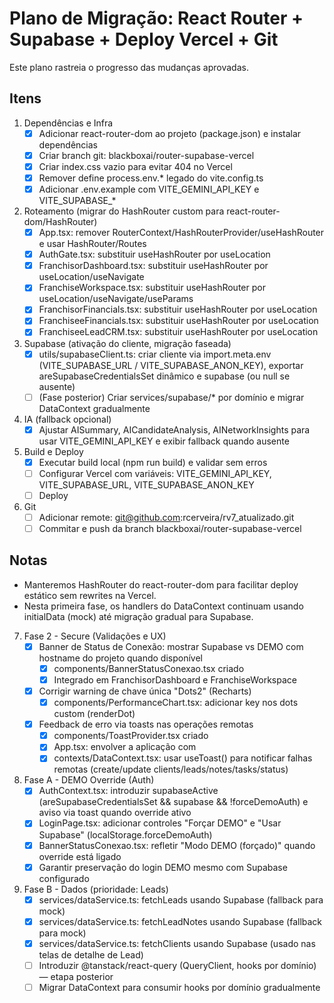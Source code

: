 # Plano de Migração: React Router + Supabase + Deploy Vercel + Git

Este plano rastreia o progresso das mudanças aprovadas.

## Itens

1. Dependências e Infra
   - [x] Adicionar react-router-dom ao projeto (package.json) e instalar dependências
   - [x] Criar branch git: blackboxai/router-supabase-vercel
   - [x] Criar index.css vazio para evitar 404 no Vercel
   - [x] Remover define process.env.* legado do vite.config.ts
   - [x] Adicionar .env.example com VITE_GEMINI_API_KEY e VITE_SUPABASE_*

2. Roteamento (migrar do HashRouter custom para react-router-dom/HashRouter)
   - [x] App.tsx: remover RouterContext/HashRouterProvider/useHashRouter e usar HashRouter/Routes
   - [x] AuthGate.tsx: substituir useHashRouter por useLocation
   - [x] FranchisorDashboard.tsx: substituir useHashRouter por useLocation/useNavigate
   - [x] FranchiseWorkspace.tsx: substituir useHashRouter por useLocation/useNavigate/useParams
   - [x] FranchisorFinancials.tsx: substituir useHashRouter por useLocation
   - [x] FranchiseeFinancials.tsx: substituir useHashRouter por useLocation
   - [x] FranchiseeLeadCRM.tsx: substituir useHashRouter por useLocation

3. Supabase (ativação do cliente, migração faseada)
   - [x] utils/supabaseClient.ts: criar cliente via import.meta.env (VITE_SUPABASE_URL / VITE_SUPABASE_ANON_KEY), exportar areSupabaseCredentialsSet dinâmico e supabase (ou null se ausente)
   - [ ] (Fase posterior) Criar services/supabase/* por domínio e migrar DataContext gradualmente

4. IA (fallback opcional)
   - [x] Ajustar AISummary, AICandidateAnalysis, AINetworkInsights para usar VITE_GEMINI_API_KEY e exibir fallback quando ausente

5. Build e Deploy
   - [x] Executar build local (npm run build) e validar sem erros
   - [ ] Configurar Vercel com variáveis: VITE_GEMINI_API_KEY, VITE_SUPABASE_URL, VITE_SUPABASE_ANON_KEY
   - [ ] Deploy

6. Git
   - [ ] Adicionar remote: git@github.com:rcerveira/rv7_atualizado.git
   - [ ] Commitar e push da branch blackboxai/router-supabase-vercel

## Notas
- Manteremos HashRouter do react-router-dom para facilitar deploy estático sem rewrites na Vercel.
- Nesta primeira fase, os handlers do DataContext continuam usando initialData (mock) até migração gradual para Supabase.

7. Fase 2 - Secure (Validações e UX)
   - [x] Banner de Status de Conexão: mostrar Supabase vs DEMO com hostname do projeto quando disponível
       - [x] components/BannerStatusConexao.tsx criado
       - [x] Integrado em FranchisorDashboard e FranchiseWorkspace
   - [x] Corrigir warning de chave única "Dots2" (Recharts)
       - [x] components/PerformanceChart.tsx: adicionar key nos dots custom (renderDot)
   - [x] Feedback de erro via toasts nas operações remotas
       - [x] components/ToastProvider.tsx criado
       - [x] App.tsx: envolver a aplicação com <ToastProvider>
       - [x] contexts/DataContext.tsx: usar useToast() para notificar falhas remotas (create/update clients/leads/notes/tasks/status)

8. Fase A - DEMO Override (Auth)
   - [x] AuthContext.tsx: introduzir supabaseActive (areSupabaseCredentialsSet && supabase && !forceDemoAuth) e aviso via toast quando override ativo
   - [x] LoginPage.tsx: adicionar controles "Forçar DEMO" e "Usar Supabase" (localStorage.forceDemoAuth)
   - [x] BannerStatusConexao.tsx: refletir "Modo DEMO (forçado)" quando override está ligado
   - [x] Garantir preservação do login DEMO mesmo com Supabase configurado

9. Fase B - Dados (prioridade: Leads)
   - [x] services/dataService.ts: fetchLeads usando Supabase (fallback para mock)
   - [x] services/dataService.ts: fetchLeadNotes usando Supabase (fallback para mock)
   - [x] services/dataService.ts: fetchClients usando Supabase (usado nas telas de detalhe de Lead)
   - [ ] Introduzir @tanstack/react-query (QueryClient, hooks por domínio) — etapa posterior
   - [ ] Migrar DataContext para consumir hooks por domínio gradualmente
